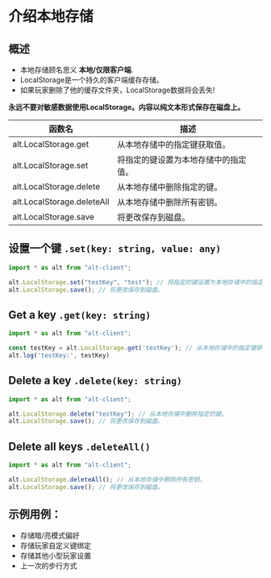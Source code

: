 # 介绍本地存储

## 概述

- 本地存储顾名思义 **本地/仅限客户端**.
- LocalStorage是一个持久的客户端缓存存储。
- 如果玩家删除了他的缓存文件夹，LocalStorage数据将会丢失!

**永远不要对敏感数据使用LocalStorage。内容以纯文本形式保存在磁盘上。**

| 函数名         | 描述                                                        |
| ---------------------- | ------------------------------------------------------------------- |
| alt.LocalStorage.get       | 从本地存储中的指定键获取值。      |
| alt.LocalStorage.set       | 将指定的键设置为本地存储中的指定值。 |
| alt.LocalStorage.delete    | 从本地存储中删除指定的键。                   |
| alt.LocalStorage.deleteAll | 从本地存储中删除所有密钥。                           |
| alt.LocalStorage.save      | 将更改保存到磁盘。                                    |

## 设置一个键 `.set(key: string, value: any)`

```js
import * as alt from "alt-client";

alt.LocalStorage.set("testKey", "test"); // 将指定的键设置为本地存储中的指定值。
alt.LocalStorage.save(); // 将更改保存到磁盘。
```

## Get a key `.get(key: string)`

```js
import * as alt from "alt-client";

const testKey = alt.LocalStorage.get('testKey'); // 从本地存储中的指定键获取值。
alt.log('testKey:', testKey)
```

## Delete a key `.delete(key: string)`

```js
import * as alt from "alt-client";

alt.LocalStorage.delete("testKey"); // 从本地存储中删除指定的键。
alt.LocalStorage.save(); // 将更改保存到磁盘。
```

## Delete all keys `.deleteAll()`

```js
import * as alt from "alt-client";

alt.LocalStorage.deleteAll(); // 从本地存储中删除所有密钥。
alt.LocalStorage.save(); // 将更改保存到磁盘。
```

## 示例用例：

- 存储暗/亮模式偏好
- 存储玩家自定义键绑定
- 存储其他小型玩家设置
- 上一次的步行方式
